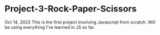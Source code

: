 # Project-3-Rock-Paper-Scissors

Oct 14, 2023
This is the first project involving Javascript from scratch.
Will be using everything I've learned in JS so far.